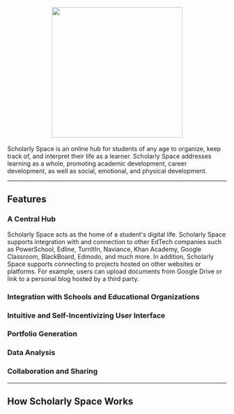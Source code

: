 <center><img src="http://www.scholarly.space/lib/logos/final_bubble.png" width="300px"></center><br>
Scholarly Space is an online hub for students of any age to organize, keep track of, and interpret their life as a learner. Scholarly Space addresses learning as a whole, promoting academic development, career development, as well as social, emotional, and physical development.

---
<h2><strong>Features</strong></h2>
<h3>A Central Hub</h3>
Scholarly Space acts as the home of a student's digital life. Scholarly Space supports integration with and connection to other EdTech companies such as PowerSchool, Edline, TurnItIn, Naviance, Khan Academy, Google Classroom, BlackBoard, Edmodo, and much more. In addition, Scholarly Space supports connecting to projects hosted on other websites or platforms. For example, users can upload documents from Google Drive or link to a personal blog hosted by a third party.

<h3>Integration with Schools and Educational Organizations</h3> 

<h3>Intuitive and Self-Incentivizing User Interface</h3> 

<h3>Portfolio Generation</h3> 

<h3>Data Analysis</h3> 

<h3>Collaboration and Sharing</h3> 

---

<h2><strong>How Scholarly Space Works</strong></h2>
